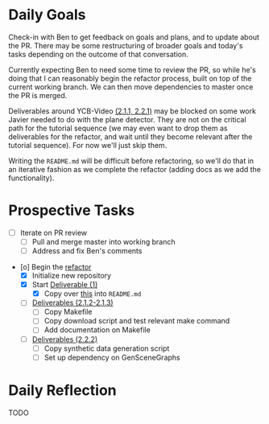 # Daily Goals

Check-in with Ben to get feedback on goals and plans, and to update about the
PR. There may be some restructuring of broader goals and today's tasks
depending on the outcome of that conversation.

Currently expecting Ben to need some time to review the PR, so while he's doing
that I can reasonably begin the refactor process, built on top of the current
working branch. We can then move dependencies to master once the PR is merged.

Deliverables around YCB-Video [(2.1.1, 2.2.1)](RefactorDerenderingUsingGenSceneGraphs.md#Deliverables) may be blocked on some work
Javier needed to do with the plane detector. They are not on the critical path
for the tutorial sequence (we may even want to drop them as deliverables for
the refactor, and wait until they become relevant after the tutorial sequence).
For now we'll just skip them.

Writing the `README.md` will be difficult before refactoring, so we'll do that
in an iterative fashion as we complete the refactor (adding docs as we add the
functionality).

# Prospective Tasks

* [ ] Iterate on PR review
    * [ ] Pull and merge master into working branch
    * [ ] Address and fix Ben's comments
* [o] Begin the [refactor](RefactorDerenderingUsingGenSceneGraphs.md)
    * [X] Initialize new repository
    * [X] Start [Deliverable (1)](RefactorDerenderingUsingGenSceneGraphs.md#Deliverables)
        * [X] Copy over [this](https://docs.google.com/document/d/1Hb6dmcatRCZpUXJI3ImoNVos_J4IffrMxbiwPsCtft0/edit#heading=h.7rmiigac9sxb) into `README.md`
    * [ ] [Deliverables (2.1.2-2.1.3)](RefactorDerenderingUsingGenSceneGraphs.md#Deliverables)
        * [ ] Copy Makefile
        * [ ] Copy download script and test relevant make command
        * [ ] Add documentation on Makefile
    * [ ] [Deliverables (2.2.2)](RefactorDerenderingUsingGenSceneGraphs.md#Deliverables)
        * [ ] Copy synthetic data generation script
        * [ ] Set up dependency on GenSceneGraphs

# Daily Reflection

TODO
